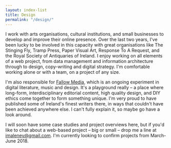 ```yaml
---
layout: index-list
title: Design
permalink: "/design/"
---
```


I work with arts organisations, cultural institutions, and small businesses to develop and improve their online presence. Over the last two years, I've been lucky to be involved in this capacity with great organisations like The Stinging Fly, Tramp Press, Paper Visual Art, Response To A Request, and the Royal Society of Antiquaries of Ireland. I enjoy working on all elements of a web project, from data management and information architecture through to design, copy-writing and digital strategy. I'm comfortable working alone or with a team, on a project of any size. 

I'm also responsible for [Fallow Media](https://fallowmedia.com), which is an ongoing experiment in digital literature, music and design. It's a playground really – a place where long-form, interdisciplinary editorial content, high quality design, and DIY ethics come together to form something unique. I'm very proud to have published some of Ireland's finest writers there, in ways that couldn't have been achieved anywhere else. I can't fully explain it, so maybe go have a look around.

I will soon have some case studies and project overviews here, but if you'd like to chat about a web-based project – big or small – drop me a line at [imaleney@gmail.com](mailto:imaleney@gmail.com). I'm currently looking to confirm projects from March-June 2018.

